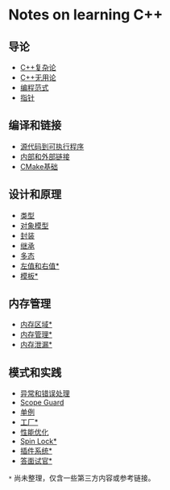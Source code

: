 # Notes on learning C++

## 导论

* [C++复杂论](basic/why_difficult.md)
* [C++无用论](basic/why_cpp.md)
* [编程范式](basic/paradigm.md)
* [指针](basic/pointer.md)

## 编译和链接

* [源代码到可执行程序](compile_link/cpp_to_exe.md)
* [内部和外部链接](compile_link/intern_static.md)
* [CMake基础](compile_link/cmake_cookbook.md)

## 设计和原理

* [类型](internals/types.md)
* [对象模型](internals/model.md)
* [封装](internals/encapsulation.md)
* [继承](internals/inheritance.md)
* [多态](internals/polymorphism.md)
* [左值和右值*](internals/lvalue_rvalue.md)
* [模板*](internals/template.md)

## 内存管理

* [内存区域*](memory/memory_layout.md)
* [内存管理*](memory/memory_management.md)
* [内存泄漏*](memory/memory_leak.md)

## 模式和实践

* [异常和错误处理](practices/exception.md)
* [Scope Guard](practices/scope_guard.md)
* [单例]()
* [工厂*](practices/factory.md)
* [性能优化]()
* [Spin Lock*](practices/spin_lock.md)
* [插件系统*](practices/plugin_system.md)
* [答面试官*](practices/interview_questions.md)

`*` 尚未整理，仅含一些第三方内容或参考链接。